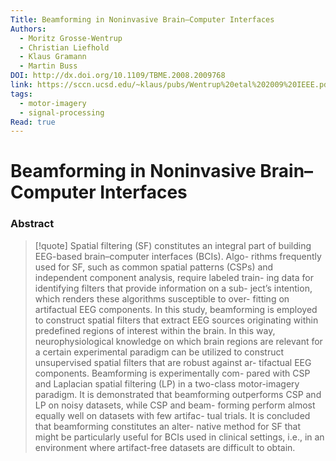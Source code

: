 ```yaml
---
Title: Beamforming in Noninvasive Brain–Computer Interfaces
Authors:
  - Moritz Grosse-Wentrup
  - Christian Liefhold
  - Klaus Gramann
  - Martin Buss
DOI: http://dx.doi.org/10.1109/TBME.2008.2009768
link: https://sccn.ucsd.edu/~klaus/pubs/Wentrup%20etal%202009%20IEEE.pdf
tags:
  - motor-imagery
  - signal-processing
Read: true
---
```


# Beamforming in Noninvasive Brain–Computer Interfaces

### Abstract
>[!quote] Spatial filtering (SF) constitutes an integral part of building EEG-based brain–computer interfaces (BCIs). Algo- rithms frequently used for SF, such as common spatial patterns (CSPs) and independent component analysis, require labeled train- ing data for identifying filters that provide information on a sub- ject’s intention, which renders these algorithms susceptible to over- fitting on artifactual EEG components. In this study, beamforming is employed to construct spatial filters that extract EEG sources originating within predefined regions of interest within the brain. In this way, neurophysiological knowledge on which brain regions are relevant for a certain experimental paradigm can be utilized to construct unsupervised spatial filters that are robust against ar- tifactual EEG components. Beamforming is experimentally com- pared with CSP and Laplacian spatial filtering (LP) in a two-class motor-imagery paradigm. It is demonstrated that beamforming outperforms CSP and LP on noisy datasets, while CSP and beam- forming perform almost equally well on datasets with few artifac- tual trials. It is concluded that beamforming constitutes an alter- native method for SF that might be particularly useful for BCIs used in clinical settings, i.e., in an environment where artifact-free datasets are difficult to obtain.

